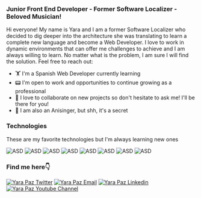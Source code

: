 ### Junior Front End Developer - Former Software Localizer - Beloved Musician! 

Hi everyone! My name is Yara and I am a former Software Localizer who decided to dig deeper into the architecture she was translating to learn a complete new language and become a Web Developer. I love to work in dynamic environments that can offer me challenges to achieve and I am always willing to learn. No matter what is the problem, I am sure I will find the solution. Feel free to reach out:

* 🏋️ I'm a Spanish Web Developer currently learning
* 📟 I'm open to work and opportunities to continue growing as a professional
* 🤖 I love to collaborate on new projects so don't hesitate to ask me! I'll be there for you!
* 🎵 I am also an Anisinger, but shh, it's a secret


### Technologies
These are my favorite technologies but I'm always learning new ones

![ASD](https://img.shields.io/badge/Javascript-grey?logo=javascript&logoColor=yellow) ![ASD](https://img.shields.io/badge/React-lightblue?logo=react&logoColor=white) ![ASD](https://img.shields.io/badge/HTML5-lightyellow?logo=html5&logoColor=orange) ![ASD](https://img.shields.io/badge/CSS3-blue?logo=css3&logoColor=white) ![ASD](https://img.shields.io/badge/SASS-ff69b4?logo=SASS&logoColor=white) ![ASD](https://img.shields.io/badge/Git-black?logo=Git&logoColor=white)
![ASD](https://img.shields.io/badge/Bootstrap-blueviolet?logo=Bootstrap&logoColor=white) ![ASD](https://img.shields.io/badge/NodeJS-lightgreen?logo=node&logoColor=white)

### Find me here👇

<a href="https://twitter.com/yarapazg" target="_blank"><img alt="Yara Paz Twitter" src="https://img.shields.io/twitter/url?label=Twitter&style=social&url=https%3A%2F%2Ftwitter.com%2Fyarapazg"></a>
<a href="mailto:yara.paz.gordillo@gmail.com" target="_blank"><img alt="Yara Paz Email" src="https://img.shields.io/badge/-Email-%23694680?logo=gmail&logoColor=white"></a> <a href="https://www.linkedin.com/in/yara-paz-gordillo/" target="_blank"><img alt="Yara Paz Linkedin" src="https://img.shields.io/badge/Linkedin-blue?logo=linkedin&logoColor=white"></a> <a href="https://www.youtube.com/channel/UCJZwm9vi8fGiUAR2VdwjLrQ" target="_blank"><img alt="Yara Paz Youtube Channel" src="https://img.shields.io/youtube/channel/subscribers/UCJZwm9vi8fGiUAR2VdwjLrQ?label=Youtube&style=social"></a>
